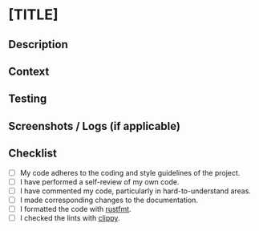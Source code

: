 <!--                READ THE CONTRIBUTING GUIDELINES                 -->
<!-- https://github.com/adamperkowski/nvrs/blob/main/CONTRIBUTING.md -->

# [TITLE]

## Description
<!--- Describe your changes in detail -->

## Context
<!-- Why is this change required? What problem does it solve? -->
<!--     If it fixes an open issue, please link it below.     -->
<!-- Example:
- Resolves #1 -->

## Testing
<!-- Please describe how you tested your changes in detail. -->

## Screenshots / Logs (if applicable)

## Checklist
<!-- Go over all the following points, put an `x` in all the boxes that apply. -->
- [ ] My code adheres to the coding and style guidelines of the project.
- [ ] I have performed a self-review of my own code.
- [ ] I have commented my code, particularly in hard-to-understand areas.
- [ ] I made corresponding changes to the documentation.
- [ ] I formatted the code with [rustfmt](https://github.com/rust-lang/rustfmt).
- [ ] I checked the lints with [clippy](https://github.com/rust-lang/rust-clippy).

<!-- Thank you for contributing! -->
